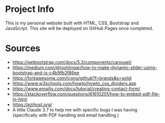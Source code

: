 # Project Info
This is my personal website built with HTML, CSS, Bootstrap and JavaScript. This site will be deployed on GitHub Pages once completed.
# Sources
* https://getbootstrap.com/docs/5.3/components/carousel/
* https://medium.com/@jyotijingar/how-to-make-dynamic-slider-using-bootstrap-and-js-c4b9fb2f86ee
* https://fontawesome.com/icons/github?f=brands&s=solid
* https://www.w3schools.com/howto/howto_css_dividers.asp
* https://www.emailjs.com/docs/tutorial/creating-contact-form/
* https://stackoverflow.com/questions/61610201/how-to-embed-pdf-file-in-html
* https://ezihost.org/
* A little Claude 3.7 to help me with specific bugs I was having (specifically with PDF handling and email handling.)
